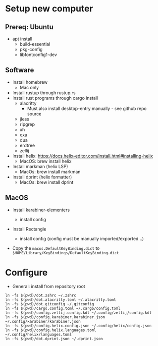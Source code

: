 # Setup new computer


## Prereq: Ubuntu

- apt install
  * build-essential
  * pkg-config
  * libfontconfig1-dev
  
## Software

- Install homebrew
  * Mac only
- Install rustup through rustup.rs
- Install rust programs through cargo install
  * alacritty
    * Must also install desktop-entry manually - see github repo source
  * jless
  * ripgrep
  * xh
  * exa
  * dua
  * erdtree
  * zellij
- Install helix: https://docs.helix-editor.com/install.html#installing-helix
  * MacOS: brew install helix
- Install markman (helix LSP)
  * MacOs: brew install markman
- Install dprint (helix formatter)
  * MacOs: brew install dprint

## MacOS

- Install karabiner-elementers
  - install config
- Install Rectangle
  - install config
  (config must be manually imported/exported...)

- Copy the `macos.DefaultKeyBinding.dict` to `$HOME/Library/KeyBindings/DefaultKeyBinding.dict`

# Configure 

- General: install from repository root
```
ln -fs $(pwd)/dot.zshrc ~/.zshrc
ln -fs $(pwd)/dot.alacritty.toml ~/.alacritty.toml
ln -fs $(pwd)/dot.gitconfig ~/.gitconfig
ln -fs $(pwd)/cargo.config.toml ~/.cargo/config.toml
ln -fs $(pwd)/config.zellij.config.kdl ~/.config/zellij/config.kdl
ln -fs $(pwd)/config.karabiner.karabiner.json ~/.config/karabiner/karabiner.json
ln -fs $(pwd)/config.helix.config.json ~/.config/helix/config.json
ln -fs $(pwd)/config.helix.languages.toml ~/.config/helix/languages.toml
ln -fs $(pwd)/dot.dprint.json ~/.dprint.json
```
